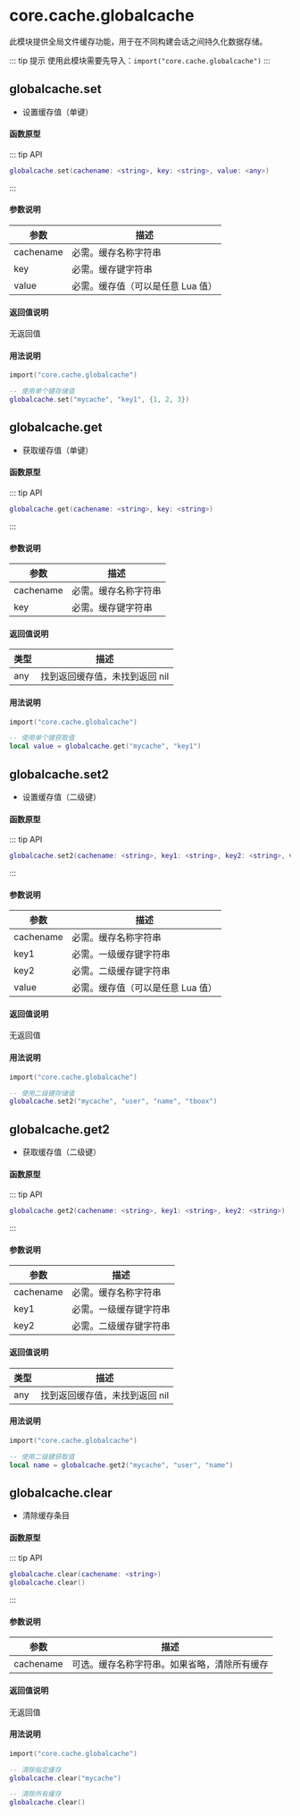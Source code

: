 # core.cache.globalcache

此模块提供全局文件缓存功能，用于在不同构建会话之间持久化数据存储。

::: tip 提示
使用此模块需要先导入：`import("core.cache.globalcache")`
:::

## globalcache.set

- 设置缓存值（单键）

#### 函数原型

::: tip API
```lua
globalcache.set(cachename: <string>, key: <string>, value: <any>)
```
:::

#### 参数说明

| 参数 | 描述 |
|------|------|
| cachename | 必需。缓存名称字符串 |
| key | 必需。缓存键字符串 |
| value | 必需。缓存值（可以是任意 Lua 值） |

#### 返回值说明

无返回值

#### 用法说明

```lua
import("core.cache.globalcache")

-- 使用单个键存储值
globalcache.set("mycache", "key1", {1, 2, 3})
```

## globalcache.get

- 获取缓存值（单键）

#### 函数原型

::: tip API
```lua
globalcache.get(cachename: <string>, key: <string>)
```
:::

#### 参数说明

| 参数 | 描述 |
|------|------|
| cachename | 必需。缓存名称字符串 |
| key | 必需。缓存键字符串 |

#### 返回值说明

| 类型 | 描述 |
|------|------|
| any | 找到返回缓存值，未找到返回 nil |

#### 用法说明

```lua
import("core.cache.globalcache")

-- 使用单个键获取值
local value = globalcache.get("mycache", "key1")
```

## globalcache.set2

- 设置缓存值（二级键）

#### 函数原型

::: tip API
```lua
globalcache.set2(cachename: <string>, key1: <string>, key2: <string>, value: <any>)
```
:::

#### 参数说明

| 参数 | 描述 |
|------|------|
| cachename | 必需。缓存名称字符串 |
| key1 | 必需。一级缓存键字符串 |
| key2 | 必需。二级缓存键字符串 |
| value | 必需。缓存值（可以是任意 Lua 值） |

#### 返回值说明

无返回值

#### 用法说明

```lua
import("core.cache.globalcache")

-- 使用二级键存储值
globalcache.set2("mycache", "user", "name", "tboox")
```

## globalcache.get2

- 获取缓存值（二级键）

#### 函数原型

::: tip API
```lua
globalcache.get2(cachename: <string>, key1: <string>, key2: <string>)
```
:::

#### 参数说明

| 参数 | 描述 |
|------|------|
| cachename | 必需。缓存名称字符串 |
| key1 | 必需。一级缓存键字符串 |
| key2 | 必需。二级缓存键字符串 |

#### 返回值说明

| 类型 | 描述 |
|------|------|
| any | 找到返回缓存值，未找到返回 nil |

#### 用法说明

```lua
import("core.cache.globalcache")

-- 使用二级键获取值
local name = globalcache.get2("mycache", "user", "name")
```

## globalcache.clear

- 清除缓存条目

#### 函数原型

::: tip API
```lua
globalcache.clear(cachename: <string>)
globalcache.clear()
```
:::

#### 参数说明

| 参数 | 描述 |
|------|------|
| cachename | 可选。缓存名称字符串。如果省略，清除所有缓存 |

#### 返回值说明

无返回值

#### 用法说明

```lua
import("core.cache.globalcache")

-- 清除指定缓存
globalcache.clear("mycache")

-- 清除所有缓存
globalcache.clear()
```
